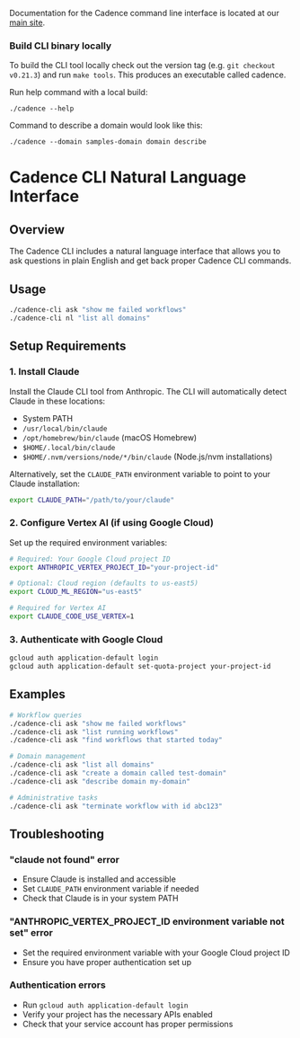 Documentation for the Cadence command line interface is located at our [main site](https://cadenceworkflow.io/docs/cli/).

### Build CLI binary locally

To build the CLI tool locally check out the version tag (e.g. `git checkout v0.21.3`) and run `make tools`. 
This produces an executable called cadence.

Run help command with a local build:
````
./cadence --help
````

Command to describe a domain would look like this:
````
./cadence --domain samples-domain domain describe
````

# Cadence CLI Natural Language Interface

## Overview

The Cadence CLI includes a natural language interface that allows you to ask questions in plain English and get back proper Cadence CLI commands.

## Usage

```bash
./cadence-cli ask "show me failed workflows"
./cadence-cli nl "list all domains"
```

## Setup Requirements

### 1. Install Claude

Install the Claude CLI tool from Anthropic. The CLI will automatically detect Claude in these locations:

- System PATH
- `/usr/local/bin/claude`
- `/opt/homebrew/bin/claude` (macOS Homebrew)
- `$HOME/.local/bin/claude`
- `$HOME/.nvm/versions/node/*/bin/claude` (Node.js/nvm installations)

Alternatively, set the `CLAUDE_PATH` environment variable to point to your Claude installation:

```bash
export CLAUDE_PATH="/path/to/your/claude"
```

### 2. Configure Vertex AI (if using Google Cloud)

Set up the required environment variables:

```bash
# Required: Your Google Cloud project ID
export ANTHROPIC_VERTEX_PROJECT_ID="your-project-id"

# Optional: Cloud region (defaults to us-east5)
export CLOUD_ML_REGION="us-east5"

# Required for Vertex AI
export CLAUDE_CODE_USE_VERTEX=1
```

### 3. Authenticate with Google Cloud

```bash
gcloud auth application-default login
gcloud auth application-default set-quota-project your-project-id
```

## Examples

```bash
# Workflow queries
./cadence-cli ask "show me failed workflows"
./cadence-cli ask "list running workflows"
./cadence-cli ask "find workflows that started today"

# Domain management
./cadence-cli ask "list all domains"
./cadence-cli ask "create a domain called test-domain"
./cadence-cli ask "describe domain my-domain"

# Administrative tasks
./cadence-cli ask "terminate workflow with id abc123"
```

## Troubleshooting

### "claude not found" error
- Ensure Claude is installed and accessible
- Set `CLAUDE_PATH` environment variable if needed
- Check that Claude is in your system PATH

### "ANTHROPIC_VERTEX_PROJECT_ID environment variable not set" error
- Set the required environment variable with your Google Cloud project ID
- Ensure you have proper authentication set up

### Authentication errors
- Run `gcloud auth application-default login`
- Verify your project has the necessary APIs enabled
- Check that your service account has proper permissions
